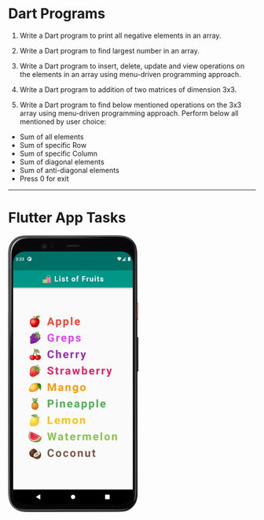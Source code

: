 # Dart Programs

1. Write a Dart program to print all negative elements in an array.

2. Write a Dart program to find largest number in an array.

3. Write a Dart program to insert, delete, update and view operations on the elements in an array using menu-driven programming approach.

4. Write a Dart program to addition of two matrices of dimension 3x3.

5. Write a Dart program to find below mentioned operations on the 3x3 array using menu-driven programming approach.
   Perform below all mentioned by user choice:

- Sum of all elements
- Sum of specific Row
- Sum of specific Column
- Sum of diagonal elements
- Sum of anti-diagonal elements
- Press 0 for exit

---

# Flutter App Tasks

![List of Fruits](pr1/list_of_friuts.png?raw=true)
